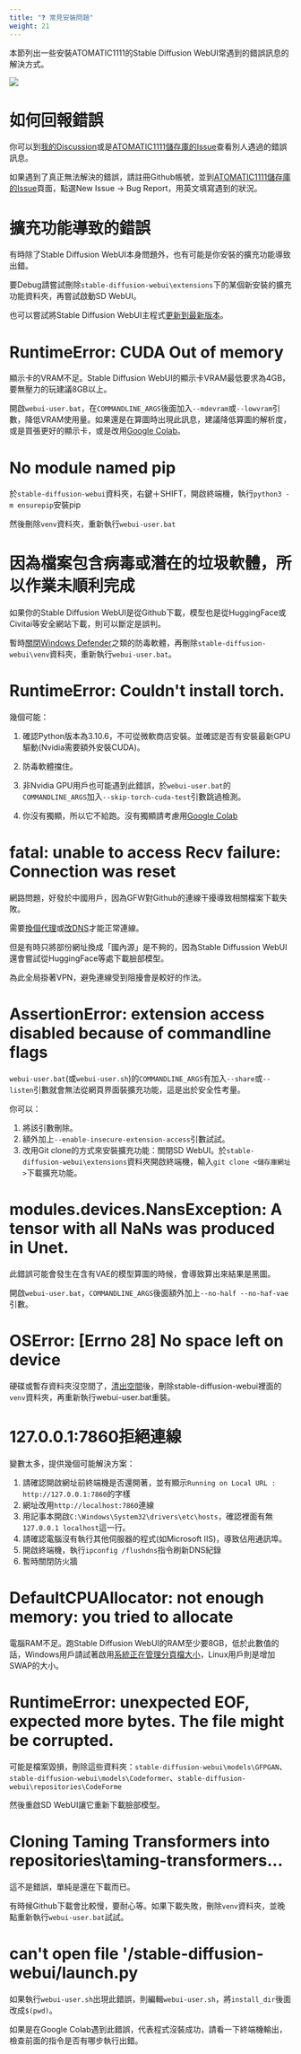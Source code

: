 ```yaml
---
title: "❓ 常見安裝問題"
weight: 21
---
```


本節列出一些安裝ATOMATIC1111的Stable Diffusion WebUI常遇到的錯誤訊息的解決方式。

![](../../images/errors-1.png)


# 如何回報錯誤

你可以到[我的Discussion](https://github.com/ivon852/netlify-ivon-blog-comments/discussions/437)或是[ATOMATIC1111儲存庫的Issue](https://github.com/AUTOMATIC1111/stable-diffusion-webui/issues)查看別人遇過的錯誤訊息。

如果遇到了真正無法解決的錯誤，請註冊Github帳號，並到[ATOMATIC1111儲存庫的Issue](https://github.com/AUTOMATIC1111/stable-diffusion-webui/issues)頁面，點選New Issue → Bug Report，用英文填寫遇到的狀況。


# 擴充功能導致的錯誤

有時除了Stable Diffusion WebUI本身問題外，也有可能是你安裝的擴充功能導致出錯。

要Debug請嘗試刪除`stable-diffusion-webui\extensions`下的某個新安裝的擴充功能資料夾，再嘗試啟動SD WebUI。

也可以嘗試將Stable Diffusion WebUI主程式[更新到最新版本](../features/how-to-update/)。


# RuntimeError: CUDA Out of memory

顯示卡的VRAM不足。Stable Diffusion WebUI的顯示卡VRAM最低要求為4GB，要無壓力的玩建議8GB以上。

開啟`webui-user.bat`，在`COMMANDLINE_ARGS`後面加入`--mdevram`或`--lowvram`引數，降低VRAM使用量。如果還是在算圖時出現此訊息，建議降低算圖的解析度，或是買張更好的顯示卡，或是改用[Google Colab](https://ivonblog.com/posts/google-colab-stable-diffusion-webui/)。


# No module named pip

於`stable-diffusion-webui`資料夾，右鍵＋SHIFT，開啟終端機，執行`python3 -m ensurepip`安裝pip

然後刪除`venv`資料夾，重新執行`webui-user.bat`


# 因為檔案包含病毒或潛在的垃圾軟體，所以作業未順利完成

如果你的Stable Diffusion WebUI是從Github下載，模型也是從HuggingFace或Civitai等安全網站下載，則可以斷定是誤判。

暫時[關閉Windows Defender](https://adersaytech.com/tutorial/kb-article/disable-windows-defender.html)之類的防毒軟體，再刪除`stable-diffusion-webui\venv`資料夾，重新執行`webui-user.bat`。


# RuntimeError: Couldn't install torch.

幾個可能：

1. 確認Python版本為3.10.6，不可從微軟商店安裝。並確認是否有安裝最新GPU驅動(Nvidia需要額外安裝CUDA)。

2. 防毒軟體擋住。

3. 非Nvidia GPU用戶也可能遇到此錯誤，於`webui-user.bat`的`COMMANDLINE_ARGS`加入`--skip-torch-cuda-test`引數跳過檢測。

4. 你沒有獨顯，所以它不給跑。沒有獨顯請考慮用[Google Colab](https://ivonblog.com/posts/google-colab-stable-diffusion-webui/)


# fatal: unable to access Recv failure: Connection was reset

網路問題，好發於中國用戶，因為GFW對Github的連線干擾導致相關檔案下載失敗。

需要[換個代理](https://www.bilibili.com/read/cv21253533/)或[改DNS](https://zhuanlan.zhihu.com/p/571519560)才能正常連線。

但是有時只將部份網址換成「國內源」是不夠的，因為Stable Diffussion WebUI還會嘗試從HuggingFace等處下載臉部模型。

為此全局掛著VPN，避免連線受到阻擾會是較好的作法。


# AssertionError: extension access disabled because of commandline flags

`webui-user.bat`(或`webui-user.sh`)的`COMMANDLINE_ARGS`有加入`--share`或`--listen`引數就會無法從網頁界面裝擴充功能，這是出於安全性考量。

你可以：

1. 將該引數刪除。
2. 額外加上`--enable-insecure-extension-access`引數試試。
3. 改用Git clone的方式來安裝擴充功能：關閉SD WebUI。於`stable-diffusion-webui\extensions`資料夾開啟終端機，輸入`git clone <儲存庫網址>`下載擴充功能。


# modules.devices.NansException: A tensor with all NaNs was produced in Unet.

此錯誤可能會發生在含有VAE的模型算圖的時候，會導致算出來結果是黑圖。

開啟`webui-user.bat`，`COMMANDLINE_ARGS`後面額外加上`--no-half --no-haf-vae`引數。


# OSError: [Errno 28] No space left on device

硬碟或暫存資料夾沒空間了，[清出空間](https://helpcenter.trendmicro.com/zh-tw/article/tmka-08271/)後，刪除stable-diffusion-webui裡面的`venv`資料夾，再重新執行webui-user.bat重裝。


# 127.0.0.1:7860拒絕連線

變數太多，提供幾個可能解決方案：

1. 請確認開啟網址前終端機是否還開著，並有顯示`Running on Local URL : http://127.0.0.1:7860`的字樣
2. 網址改用`http://localhost:7860`連線
3. 用記事本開啟`C:\Windows\System32\drivers\etc\hosts`，確認裡面有無`127.0.0.1 localhost`這一行。
4. 請確認電腦沒有執行其他伺服器的程式(如Microsoft IIS)，導致佔用通訊埠。
5. 開啟終端機，執行`ipconfig /flushdns`指令刷新DNS紀錄
6. 暫時關閉防火牆


# DefaultCPUAllocator: not enough memory: you tried to allocate

電腦RAM不足。跑Stable Diffusion WebUI的RAM至少要8GB，低於此數值的話，Windows用戶請試著啟用[系統正在管理分頁檔大小](https://support.microsoft.com/zh-tw/windows/%E6%94%B9%E5%96%84-windows-%E9%9B%BB%E8%85%A6%E6%95%88%E8%83%BD%E7%9A%84%E6%8F%90%E7%A4%BA-b3b3ef5b-5953-fb6a-2528-4bbed82fba96)，Linux用戶則是增加SWAP的大小。


# RuntimeError: unexpected EOF, expected more bytes. The file might be corrupted.

可能是檔案毀損，刪除這些資料夾：`stable-diffusion-webui\models\GFPGAN`、`stable-diffusion-webui\models\Codeformer`、`stable-diffusion-webui\repositories\CodeForme`

然後重啟SD WebUI讓它重新下載臉部模型。


# Cloning Taming Transformers into repositories\taming-transformers...

這不是錯誤，單純是還在下載而已。

有時候Github下載會比較慢，要耐心等。如果下載失敗，刪除`venv`資料夾，並晚點重新執行`webui-user.bat`試試。


# can't open file '/stable-diffusion-webui/launch.py

如果執行`webui-user.sh`出現此錯誤，則編輯`webui-user.sh`，將`install_dir`後面改成`$(pwd)`。

如果是在Google Colab遇到此錯誤，代表程式沒裝成功，請看一下終端機輸出，檢查前面的指令是否有哪步執行出錯。
